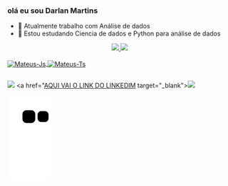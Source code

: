 ### olá eu sou Darlan Martins

- 🔭 Atualmente trabalho com Análise de dados
- 🌱 Estou estudando Ciencia de dados e Python para análise de dados

<div align="center">
  <a href="https://github.com/Mateus-Batista12">
  <img height="180em" src="https://github-readme-stats.vercel.app/api?username=Darlan0307&show_icons=true&theme=dracula&include_all_commits=true&count_private=true"/>
  <img height="170em" src="https://github-readme-stats.vercel.app/api/top-langs/?username=Darlan0307&layout=compact&langs_count=7&theme=dracula"/>
</div>

 <div style="display: inline_block"><br>
  <img align="center" alt="Mateus-Js" height="30" width="40" <img src="https://cdn.jsdelivr.net/gh/devicons/devicon/icons/python/python-original.svg" />
  <img align="center" alt="Mateus-Ts" height="30" width="40"<img src="https://cdn.jsdelivr.net/gh/devicons/devicon/icons/mysql/mysql-original.svg" />
 
  
 ##
  
  <div> 
  
  
  <a href = "mailto:darlanchagas2020@gmail.com"><img src="https://img.shields.io/badge/-Gmail-%23333?style=for-the-badge&logo=gmail&logoColor=white" target="_blank"></a>
  <a href="[AQUI VAI O LINK DO LINKEDIM](https://www.linkedin.com/in/darlan-martins-8a7956259/) target="_blank"><img src="https://img.shields.io/badge/-LinkedIn-%230077B5?style=for-the-badge&logo=linkedin&logoColor=white" target="_blank"></a> 
 
  ![Snake animation](https://github.com/Mateus-Batista12/Mateus-Batista12/blob/output/github-contribution-grid-snake.svg)
 
</div>


